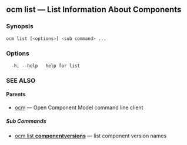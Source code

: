 ## ocm list &mdash; List Information About Components

### Synopsis

```bash
ocm list [<options>] <sub command> ...
```

### Options

```
  -h, --help   help for list
```

### SEE ALSO

#### Parents

* [ocm](ocm.md)	 &mdash; Open Component Model command line client


##### Sub Commands

* [ocm list <b>componentversions</b>](ocm_list_componentversions.md)	 &mdash; list component version names
